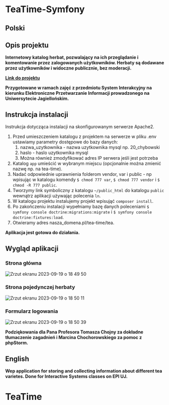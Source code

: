 # TeaTime-Symfony
## Polski
## Opis projektu
**Internetowy katalog herbat, pozwalający na ich przeglądanie i komentowanie przez zalogowanych użytkowników. Herbaty są dodawane przez użytkowników i widoczne publicznie, bez moderacji.**

**[Link do projektu](https://wierzba.wzks.uj.edu.pl/~20_chybowski/tea-time/tea)**

**Przygotowane w ramach zajęć z przedmiotu System Interakcyjny na kierunku Elektroniczne Przetwarzanie Informacji prowadzonego na Uniwersytecie Jagiellońskim.**

## Instrukcja instalacji
Instrukcja dotycząca instalacji na skonfigurowanym serwerze Apache2.
1. Przed umieszczeniem katalogu z projektem na serwerze w pliku .env ustawiamy parametry dostępowe do bazy danych:
   1. nazwa_uzytkownika - nazwa uzytkownika mysql np. 20_chybowski
   2. haslo - haslo uzytkownika mysql
   3. Można również zmodyfikować adres IP serwera jeśli jest potrzeba
2. Katalog `app` umieścić w wybranym miejscu (opcjonalnie można zmienić nazwę np. na tea-time).
3. Nadać odpowiednie uprawnienia folderom vendor, var i public - np wpisując w katalogu komendy `$ chmod 777 var`, `$ chmod 777 vendor` i `$ chmod -R 777 public`.
4. Tworzymy link symboliczny z katalogu `~/public_html` do katalogu `public` wewnątrz aplikacji używając polecenia `ln`.
5. W katalogu projektu instalujemy projekt wpisująć `composer install`.
6. Po zakończeniu instalacji wypełniamy bazę danych poleceniami `$ symfony console doctrine:migrations:migrate` i `$ symfony console doctrine:fixtures:load`.
7. Otwieramy adres nasza_domena.pl/tea-time/tea.

**Aplikacja jest gotowa do działania.**

## Wygląd aplikacji

### Strona główna

![Zrzut ekranu 2023-09-19 o 18 49 50](https://github.com/radekchybowski/TeaTime-Symfony/assets/92121154/e07c2cd5-d95b-4c2d-85e4-4347aed30780)


### Strona pojedynczej herbaty

![Zrzut ekranu 2023-09-19 o 18 50 11](https://github.com/radekchybowski/TeaTime-Symfony/assets/92121154/86deb44f-83d4-4ee2-8d29-a0800dce416a)


### Formularz logowania

![Zrzut ekranu 2023-09-19 o 18 50 39](https://github.com/radekchybowski/TeaTime-Symfony/assets/92121154/ac215bb1-e673-485b-b80b-2dc6f104eeae)

**Podziękowania dla Pana Profesora Tomasza Chojny za dokładne tłumaczenie zagadnień i Marcina Chochorowskiego za pomoc z phpStorm.**

## English
**Wep application for storing and collecting information about different tea varietes. Done for Interactive Systems classes on EPI UJ.** 


# TeaTime

